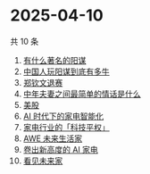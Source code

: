 # 2025-04-10

共 10 条

<!-- BEGIN ZHIHUSEARCH -->
<!-- 最后更新时间 Thu Apr 10 2025 11:36:07 GMT+0800 (China Standard Time) -->
1. [有什么著名的阳谋](https://www.zhihu.com/search?q=有什么著名的阳谋)
1. [中国人玩阳谋到底有多牛](https://www.zhihu.com/search?q=中国人玩阳谋到底有多牛)
1. [郑钦文退赛](https://www.zhihu.com/search?q=郑钦文退赛)
1. [中年夫妻之间最简单的情话是什么](https://www.zhihu.com/search?q=中年夫妻之间最简单的情话是什么)
1. [美股](https://www.zhihu.com/search?q=美股)
1. [AI 时代下的家电智能化](https://www.zhihu.com/search?q=AI%20时代下的家电智能化)
1. [家电行业的「科技平权」](https://www.zhihu.com/search?q=家电行业的「科技平权」)
1. [AWE 未来生活家](https://www.zhihu.com/search?q=AWE%20未来生活家)
1. [卷出新高度的 AI 家电](https://www.zhihu.com/search?q=卷出新高度的%20AI%20家电)
1. [看见未来家](https://www.zhihu.com/search?q=看见未来家)
<!-- END ZHIHUSEARCH -->
